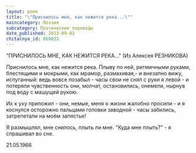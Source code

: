 ```yaml
---
layout: poem
title: "\"Приснилось мне, как нежится река...\""
maincategory: Поэзия
subcategory: Поэтические переводы
date_published: 2013-09-02
chitalnya_id: 869023
---
```




"ПРИСНИЛОСЬ МНЕ, КАК НЕЖИТСЯ РЕКА..."
(Из Алексея РЕЗНИКОВА)

Приснилось мне, как нежится река.
Плыву по ней, ритмичными руками,
блестящими и мокрыми, как мрамор,
размахивая,- и внезапно вижу,
испуганный: ведь вовсе позабыл -
часы свои не снял с руки я левой -
и потеряли чувственность они,
молчат, остановились, онемели,
нырнув под воду с машущей рукою.

Их к уху приложил -
они, немые,
меня о жизни жалобно просили -
и я коснулся осторожно пальцами
головки заводной - часы забились,
затрепетали на моём запястье!

Я размышлял, мне снилось,
плыть ли мне.
"Куда мне плыть?" -
я спрашивал
во сне.

21.05.1966






